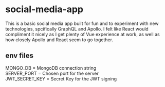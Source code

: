 # social-media-app

This is a basic social media app built for fun and to experiment with new technologies, spcifically GraphQL and Apollo. I felt like React would compliment it nicely as I get plenty of Vue experience at work, as well as how closely Apollo and React seem to go together.

## env files
MONGO_DB = MongoDB connection string             
SERVER_PORT = Chosen port for the server          
JWT_SECRET_KEY = Secret Key for the JWT signing